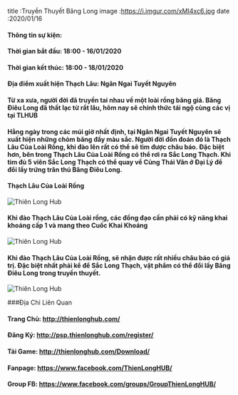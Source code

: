 title :Truyền Thuyết Băng Long
image :https://i.imgur.com/xMI4xc6.jpg
date  :2020/01/16

#### Thông tin sự kiện: 
#### Thời gian bắt đầu: 18:00 - 16/01/2020
#### Thời gian kết thúc: 18:00 - 18/01/2020
#### Địa điểm xuất hiện Thạch Lâu: Ngân Ngai Tuyết Nguyên

#### Từ xa xưa, người đời đã truyền tai nhau về một loài rồng băng giá. Băng Điêu Long đã thất lạc từ rất lâu, hôm nay sẽ chính thức tái ngộ cùng các vị tại TLHUB
#### Hằng ngày trong các múi giờ nhất định, tại Ngân Ngai Tuyết Nguyên sẽ xuất hiện những chỏm băng đầy màu sắc. Người đời đồn đoán đó là Thạch Lâu Của Loài Rồng, khi đào lên rất có thể sẽ tìm được châu báo. Đặc biệt hơn, bên trong Thạch Lâu Của Loài Rồng có thể rơi ra Sắc Long Thạch. Khi tìm đủ 5 viên Sắc Long Thạch có thể quay về Củng Thái Vân ở Đại Lý để đổi lấy trứng trân thú Băng Điêu Long.

#### Thạch Lâu Của Loài Rồng
![Thiên Long Hub](https://i.imgur.com/p1xapDT.png)

#### Khi đào Thạch Lâu Của Loài rồng, các đồng đạo cần phải có kỹ năng khai khoáng cấp 1 và mang theo Cuốc Khai Khoáng

![Thiên Long Hub](https://i.imgur.com/W6O3hG1.png)

#### Khi đào Thạch Lâu Của Loài Rồng, sẽ nhận được rất nhiều châu báo có giá trị. Đặc biệt nhất phải kể để Sắc Long Thạch, vật phẩm có thể đổi lấy Băng Điêu Long trong truyền thuyết.

![Thiên Long Hub](https://i.imgur.com/2yI2ajS.png)


###Địa Chỉ Liên Quan
#### Trang Chủ: http://thienlonghub.com/
#### Đăng Ký: http://psp.thienlonghub.com/register/
#### Tải Game: http://thienlonghub.com/Download/
#### Fanpage: https://www.facebook.com/ThienLongHUB/
#### Group FB: https://www.facebook.com/groups/GroupThienLongHUB/
